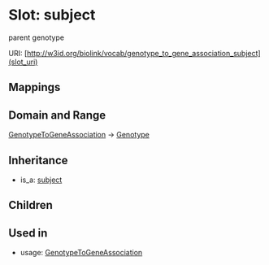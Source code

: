 # Slot: subject


parent genotype

URI: [http://w3id.org/biolink/vocab/genotype_to_gene_association_subject](slot_uri)
## Mappings

## Domain and Range

[GenotypeToGeneAssociation](GenotypeToGeneAssociation.md) -> [Genotype](Genotype.md)
## Inheritance

 *  is_a: [subject](subject.md)
## Children

## Used in

 *  usage: [GenotypeToGeneAssociation](GenotypeToGeneAssociation.md)
